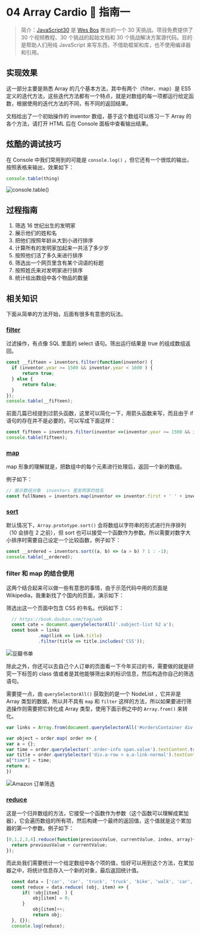 # 04 Array Cardio 💪 指南一
 
> 简介：[JavaScript30](https://javascript30.com) 是 [Wes Bos](https://github.com/wesbos) 推出的一个 30 天挑战。项目免费提供了 30 个视频教程、30 个挑战的起始文档和 30 个挑战解决方案源代码。目的是帮助人们用纯 JavaScript 来写东西，不借助框架和库，也不使用编译器和引用。

## 实现效果

这一部分主要是熟悉 Array 的几个基本方法，其中有两个（filter、map）是 ES5 定义的迭代方法，这些迭代方法都有一个特点，就是对数组的每一项都运行给定函数，根据使用的迭代方法的不同，有不同的返回结果。

文档给出了一个初始操作的 inventor 数组，基于这个数组可以练习一下 Array 的各个方法，请打开 HTML 后在 Console 面板中查看输出结果。

## 炫酷的调试技巧

在 Console 中我们常用到的可能是 `console.log()` ，但它还有一个很炫的输出，按照表格来输出，效果如下：

```js
console.table(thing)
```

![console.table()](https://cl.ly/0H023s441o2d/Image%202016-12-23%20at%203.51.50%20PM.png)

## 过程指南

1. 筛选 16 世纪出生的发明家  
2. 展示他们的姓和名  
3. 把他们按照年龄从大到小进行排序
4. 计算所有的发明家加起来一共活了多少岁
5. 按照他们活了多久来进行排序
6. 筛选出一个网页里含有某个词语的标题
7. 按照姓氏来对发明家进行排序
8. 统计给出数组中各个物品的数量

## 相关知识

下面从简单的方法开始，后面有很多有意思的玩法。

### [filter](https://developer.mozilla.org/zh-CN/docs/Web/JavaScript/Reference/Global_Objects/Array/filter)

过滤操作，有点像 SQL 里面的 select 语句。筛出运行结果是 true 的组成数组返回。

````js
const __fifteen = inventors.filter(function(inventor) {
  if (inventor.year >= 1500 && inventor.year < 1600 ) {
	  return true;
  } else {
      return false;
  }
});
console.table(__fifteen);
````	  

前面几篇已经提到过箭头函数，这里可以简化一下，用箭头函数来写，而且由于 if 语句的存在并不是必要的，可以写成下面这样：

````js
const fifteen = inventors.filter(inventor =>(inventor.year >= 1500 && inventor.year < 1600));
console.table(fifteen);
````

### [map](https://developer.mozilla.org/zh-CN/docs/Web/JavaScript/Reference/Global_Objects/Array/map)

map 形象的理解就是，把数组中的每个元素进行处理后，返回一个新的数组。

例子如下：

````js 
// 展示数组对象  inventors 里发明家的姓名  
const fullNames = inventors.map(inventor => inventor.first + ' ' + inventor.last);
````

### [sort](https://developer.mozilla.org/zh-CN/docs/Web/JavaScript/Reference/Global_Objects/Array/sort)

默认情况下，`Array.prototype.sort()` 会将数组以字符串的形式进行升序排列（10 会排在 2 之前），但 sort 也可以接受一个函数作为参数。所以需要对数字大小排序时需要自己设定一个比较函数，例子如下：

````js
const __ordered = inventors.sort((a, b) => (a > b) ? 1 : -1);
console.table(__ordered);
````

### filter 和 map 的结合使用

这两个结合起来可以做一些有意思的事情，由于示范代码中用的页面是 Wikipedia，我重新找了个国内的页面，演示如下：

筛选出这一个页面中包含 CSS 的书名。代码如下：
````js
  // https://book.douban.com/tag/web
  const cate = document.querySelectorAll('.subject-list h2 a');
  const book = links
			.map(link => link.title)
			.filter(title => title.includes('CSS'));
````

![豆瓣书单](https://cl.ly/3X2b3i3J4719/Image%202016-12-23%20at%2010.57.01%20AM.png)

除此之外，你还可以去自己个人订单的页面看一下今年买过的书，需要做的就是研究一下标签的 class 值或者是其他能够筛出来的标识信息，然后构造你自己的筛选语句。

需要提一点，由 `querySelectorAll()` 获取到的是一个 NodeList ，它并非是 Array 类型的数据，所以并不具有 `map` 和 `filter` 这样的方法，所以如果要进行筛选操作则需要把它转化成 Array 类型，使用下面示例之中的 `Array.from()` 来转化。

```js
var links = Array.from(document.querySelectorAll('#ordersContainer div.order div.a-row > a.a-link-normal'))

var object = order.map( order => {
var a = {};
var time = order.querySelector('.order-info span.value').textContent.trim();
var title = order.querySelector('div.a-row > a.a-link-normal').textContent.trim();
a["time"] = time;
return a;
})
```

![Amazon 订单筛选](http://ofjku7mlm.bkt.clouddn.com/16-12-23/51544750-file_1482484281402_1a92.png)

### [reduce](https://developer.mozilla.org/zh-CN/docs/Web/JavaScript/Reference/Global_Objects/Array/Reduce)

这是一个归并数组的方法，它接受一个函数作为参数（这个函数可以理解成累加器），它会遍历数组的所有项，然后构建一个最终的返回值，这个值就是这个累加器的第一个参数。例子如下：

````js
[0,1,2,3,4].reduce(function(previousValue, currentValue, index, array){
  return previousValue + currentValue;
});
````

而此处我们需要统计一个给定数组中各个项的值，恰好可以用到这个方法，在累加器之中，将统计信息存入一个新的对象，最后返回统计值。

````js
  const data = ['car', 'car', 'truck', 'truck', 'bike', 'walk', 'car', 'van', 'bike', 'walk', 'car', 'van', 'car', 'truck' ];
  const reduce = data.reduce( (obj, item) => {
	  if( !obj[item]  ) {
		  obj[item] = 0;
	  }
		  obj[item]++;
		  return obj;
  }, {});
  console.log(reduce);
````

